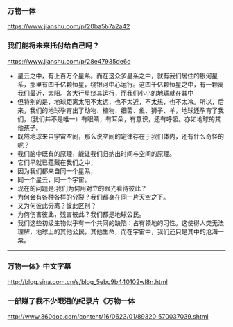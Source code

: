 ### 万物一体
https://www.jianshu.com/p/20ba5b7a2a42
### 我们能将未来托付给自己吗？
https://www.jianshu.com/p/28e47935de6c
- 星云之中，有上百万个星系。而在这众多星系之中，就有我们居住的银河星系，那里有四千亿颗恒星，绕银河中心运行。这四千亿颗恒星之中，有一颗离我们最近，太阳。各大行星绕其运行，而我们小小的地球就在其中
- 但特别的是，地球距离太阳不太远，也不太近，不太热，也不太冷。所以，后来，我们的地球孕育出了动物、植物、细菌、鱼、狮子、羊，地球还孕育了我们，（我们并不是唯一）有眼睛，有耳朵，有意识，还有呼吸。亦如地球的其他孩子。
- 既然地球来自宇宙空间，那么说空间的定律存在于我们体内，还有什么奇怪的呢？
- 我们脑中既有的原理，能让我们归纳出时间与空间的原理。
- 它们早就已蕴藏在我们之中，
- 因为我们都来自同一个星系，
- 同一个星云，同一个宇宙。
- 现在的问题是:我们为何用对立的眼光看待彼此？
- 为何会有各种各样的分裂？我们都身在同一片天空之下。
- 又为何彼此分离？彼此区别？
- 为何伤害彼此，残害彼此？我们都是地球公民。
- 我们这些初级生物似乎有一个共同的缺陷：占有领地的习性。这使得人类无法理解，地球上的其他公民，其他生命，而在宇宙中，我们还只是其中的沧海一粟。
---
### 万物一体》中文字幕
http://blog.sina.com.cn/s/blog_5ebc9b440102wl8n.html
### 一部赚了我不少眼泪的纪录片《万物一体
http://www.360doc.com/content/16/0623/01/89320_570037039.shtml